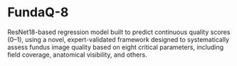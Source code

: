 # FundaQ-8
ResNet18-based regression model built to predict continuous quality scores (0–1), using a novel, expert-validated framework designed to systematically assess fundus image quality based on eight critical parameters, including field coverage, anatomical visibility, and others.
